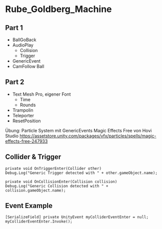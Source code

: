 # Rube_Goldberg_Machine

## Part 1
* BallGoBack
* AudioPlay
  * Collision
  * Trigger
* GenericEvent
* CamFollow Ball

## Part 2
* Text Mesh Pro, eigener Font
  * Time
  * Rounds
* Trampolin
* Teleporter 
* ResetPosition

Übung: Particle System mit GenericEvents
Magic Effects Free von Hovi Studio https://assetstore.unity.com/packages/vfx/particles/spells/magic-effects-free-247933

## Collider & Trigger

```
private void OnTriggerEnter(Collider other)
Debug.Log("Generic Trigger detected with " + other.gameObject.name);

private void OnCollisionEnter(Collision collision)
Debug.Log("Generic Collision detected with " + collision.gameObject.name);
```

## Event Example

```
[SerializeField] private UnityEvent myColliderEventEnter = null;
myColliderEventEnter.Invoke();
```
